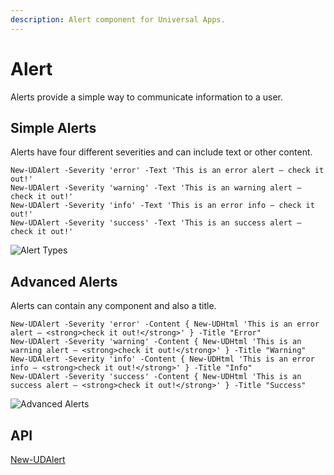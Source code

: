 ```yaml
---
description: Alert component for Universal Apps.
---
```


# Alert

Alerts provide a simple way to communicate information to a user.

## Simple Alerts

Alerts have four different severities and can include text or other content.

```
New-UDAlert -Severity 'error' -Text 'This is an error alert — check it out!' 
New-UDAlert -Severity 'warning' -Text 'This is an warning alert — check it out!'
New-UDAlert -Severity 'info' -Text 'This is an error info — check it out!' 
New-UDAlert -Severity 'success' -Text 'This is an success alert — check it out!'
```

![Alert Types](<../../../.gitbook/assets/image (433).png>)

## Advanced Alerts

Alerts can contain any component and also a title.

```
New-UDAlert -Severity 'error' -Content { New-UDHtml 'This is an error alert — <strong>check it out!</strong>' } -Title "Error"
New-UDAlert -Severity 'warning' -Content { New-UDHtml 'This is an warning alert — <strong>check it out!</strong>' } -Title "Warning"
New-UDAlert -Severity 'info' -Content { New-UDHtml 'This is an error info — <strong>check it out!</strong>' } -Title "Info"
New-UDAlert -Severity 'success' -Content { New-UDHtml 'This is an success alert — <strong>check it out!</strong>' } -Title "Success"
```

![Advanced Alerts](<../../../.gitbook/assets/image (244).png>)

## API

[New-UDAlert](https://github.com/ironmansoftware/universal-docs/blob/v5/cmdlets/New-UDAlert.txt)
